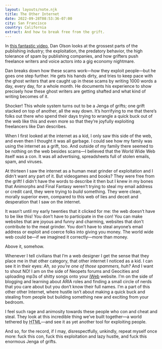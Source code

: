```yaml
---
layout: layouts/note.njk
title: The Other Internet
date: 2022-09-28T08:53:36-07:00
city: San Francisco
country: California
extract: And how to break free from the grift.
---
```


In [this fantastic video](https://youtu.be/biYciU1uiUw), Dan Olson looks at the grossest parts of the publishing industry; the exploitation, the predatory behavior, the high tolerance of spam by publishing companies, and how grifters push freelance writers and voice actors into a gig economy nightmare.

Dan breaks down how these scams work—how they exploit people—but he goes one step further. He gets his hands dirty, and tries to keep pace with the ghost writers that are caught up in these scams by writing 1000 words a day, every day, for a whole month. He documents his experience to show precisely how these ghost writers are getting shafted and what kind of writing becomes of it.

Shocker! This whole system turns out to be a Jenga of grifts; one grift stacked on top of another, all the way down. It’s horrifying to me that there’s folks out there who spend their days trying to wrangle a quick buck out of the web like this and even more so that they’re joyfully exploiting freelancers like Dan describes.

When I first looked at the internet as a kid, I only saw this side of the web, and even then I thought it was all garbage. I could see how my family was using the internet as a grift, too. And outside of my family there seemed to be nothing on the web besides scams—I believed that the World Wide Web itself was a con. It was all advertising, spreadsheets full of stolen emails, spam, and viruses.

At thirteen I saw the internet as a human meat grinder of exploitation and I didn’t want any part of it. But videogames and books? They were free from the grift! I didn’t have the words to describe it then but I knew in my bones that Animorphs and Final Fantasy weren’t trying to steal my email address or credit card, they were trying to _build_ something. They were clean, morally superior even, compared to this web of lies and deceit and desperation that I saw on the internet.

It wasn’t until my early twenties that it clicked for me: the web doesn’t have to be like this! You don’t have to participate in the con! You can make websites that are joyous and funny and charming, websites that don’t contribute to the meat grinder. You don’t have to steal anyone’s email address or exploit and coerce folks into giving you money. The world wide web could be—if we imagined it correctly—more than money.

Above it, somehow.

Whenever I tell civilians that I’m a web designer I get the sense that they place me in that other category, that other internet I noticed as a kid. I can see it in their eyes: _Ah, so you’re one of those spammers, huh?_ And I want to shout NO! I am on the side of Neopets forums and Geocities and uploading mp3s of shitty songs onto your [iWeb](https://en.wikipedia.org/wiki/IWeb) website. I’m on the side of blogging and learning about ARIA roles and finding a small circle of nerds that you care about but you don’t know their full names. I’m a part of this other other Internet, where hustle isn’t about making a quick buck and stealing from people but building something new and exciting from your bedroom.

I feel such rage and animosity towards these people who con and cheat and steal. They look at this incredible thing we’ve built together—a world tethered by <abbr title="HyperText Markup Language">HTML</abbr>—and see it as yet another tool for exploiting people.

And so, for the record, if I may, disrespectfully, unkindly, repeat myself once more: fuck this con, fuck this exploitation and lazy hustle, and fuck this enormous Jenga of grifts.
